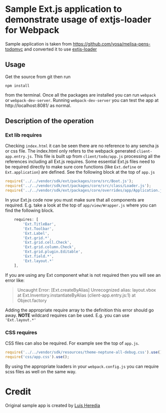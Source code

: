 # Sample Ext.js application to demonstrate usage of extjs-loader for Webpack

Sample application is taken from https://github.com/yosa/melisa-pens-todomvc and converted it to use [extjs-loader](https://github.com/zmagyar/extjs-loader)

## Usage

Get the source from git then run

`npm install`

from the terminal. Once all the packages are installed you can run `webpack` or `webpack-dev-server`. 
Running `webpack-dev-server` you can test the app at http://localhost:8081/ as normal.

## Description of the operation
### Ext lib requires
Checking `index.html` it can be seen there are no reference to any sencha js or css file. The index.html only refers to the
webpack generated `client-app.entry.js`. This file is built up from `client/todo/app.js` processing all the references 
including all Ext.js requires. 
Some essential Ext.js files need to be required directly to make sure core functions (like `Ext.define` or `Ext.application`)
are defined. See the following block at the top of `app.js`

```javascript
require('../../vendor/sdk/ext/packages/core/src/Boot.js');
require('../../vendor/sdk/ext/packages/core/src/class/Loader.js');
require('../../vendor/sdk/ext/packages/core/overrides/app/Application.js');
```
In your Ext.js code now you must make sure that all components are required. E.g. take a look at the top of `app/view/Wrapper.js`
where you can find the following block.
```javascript
    requires: [
        'Ext.TitleBar',
        'Ext.Toolbar',
        'Ext.Label',
        'Ext.grid.*',
        'Ext.grid.cell.Check',
        'Ext.grid.column.Check',
        'Ext.grid.plugin.Editable',
        'Ext.field.*',
        'Ext.layout.*'
    ],
```
If you are using any Ext component what is not required then you will see an error like: 
> Uncaught Error: [Ext.createByAlias] Unrecognized alias: layout.vbox
>     at Ext.Inventory.instantiateByAlias (client-app.entry.js:1)
>     at Object.factory 

Adding the appropriate require array to the definition this error should go away.
**NOTE** wildcard requires can be used. E.g. you can use `'Ext.layout.*'`

### CSS requires
CSS files can also be required. For example see the top of `app.js`.
```javascript
require('../../vendor/sdk/resources/theme-neptune-all-debug.css').use();
require('css/app.css').use();
```
By using the appropriate loaders in your `webpack.config.js` you can require scss files as well on the same way.
# Credit

Original sample app is created by [Luis Heredia](https://github.com/yosa)